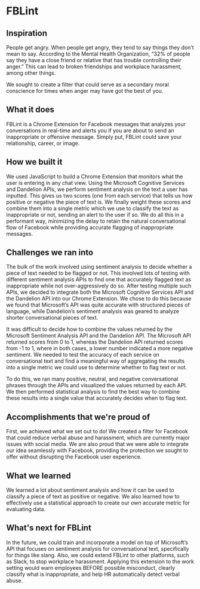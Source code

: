 # FBLint

## Inspiration

People get angry. When people get angry, they tend to say things they don’t mean
to say. According to the Mental Health Organization, “32% of people say they
have a close friend or relative that has trouble controlling their anger.” This
can lead to broken friendships and workplace harassment, among other things.

We sought to create a filter that could serve as a secondary moral conscience
for times when anger may have got the best of you.

## What it does

FBLint is a Chrome Extension for Facebook messages that analyzes your
conversations in real-time and alerts you if you are about to send an
inappropriate or offensive message. Simply put, FBLint could save your
relationship, career, or image.

## How we built it

We used JavaScript to build a Chrome Extension that monitors what the user is
entering in any chat view. Using the Microsoft Cognitive Services and Dandelion
APIs, we perform sentiment analysis on the text a user has inputted. This gives
us two scores (one from each service) that tells us how positive or negative the
piece of text is. We finally weight these scores and combine them into a single
metric which we use to classify the text as inappropriate or not, sending an
alert to the user if so. We do all this in a performant way, minimizing the
delay to retain the natural conversational flow of Facebook while providing
accurate flagging of inappropriate messages.

## Challenges we ran into

The bulk of the work involved using sentiment analysis to decide whether a piece
of text needed to be flagged or not. This involved lots of testing with
different sentiment analysis APIs to find one that accurately flagged text as
inappropriate while not over-aggressively do so. After testing multiple such
APIs, we decided to integrate both the Microsoft Cognitive Services API and the
Dandelion API into our Chrome Extension. We chose to do this because we found
that Microsoft’s API was quite accurate with structured pieces of language,
while Dandelion’s sentiment analysis was geared to analyze shorter
conversational pieces of text.

It was difficult to decide how to combine the values returned by the Microsoft
Sentiment Analysis API and the Dandelion API. The Microsoft API returned scores
from 0 to 1, whereas the Dandelion API returned scores from -1 to 1, where in
both cases, a lower number indicated a more negative sentiment. We needed to
test the accuracy of each service on conversational text and find a meaningful
way of aggregating the results into a single metric we could use to determine
whether to flag text or not.

To do this, we ran many positive, neutral, and negative conversational phrases
through the APIs and visualized the values returned by each API. We then
performed statistical analysis to find the best way to combine these results
into a single value that accurately decides when to flag text.

## Accomplishments that we're proud of

First, we achieved what we set out to do! We created a filter for Facebook that
could reduce verbal abuse and harassment, which are currently major issues with
social media. We are also proud that we were able to integrate our idea
seamlessly with Facebook, providing the protection we sought to offer without
disrupting the Facebook user experience.

## What we learned

We learned a lot about sentiment analysis and how it can be used to classify a
piece of text as positive or negative. We also learned how to effectively use a
statistical approach to create our own accurate metric for evaluating data.

## What's next for FBLint

In the future, we could train and incorporate a model on top of Microsoft’s API
that focuses on sentiment analysis for conversational text, specifically for
things like slang. Also, we could extend FBLint to other platforms, such as
Slack, to stop workplace harassment. Applying this extension to the work setting
would warn employees BEFORE possible misconduct, clearly classify what is
inappropriate, and help HR automatically detect verbal abuse.

